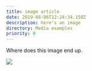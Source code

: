 ```yaml
---
title: image article
date: 2019-06-06T12:24:34.158Z
description: here's an image
directory: Media examples
priority: 0
---
```

Where does this image end up.

![](/assets/screenshot-2019-06-06-at-15.48.20.png)
